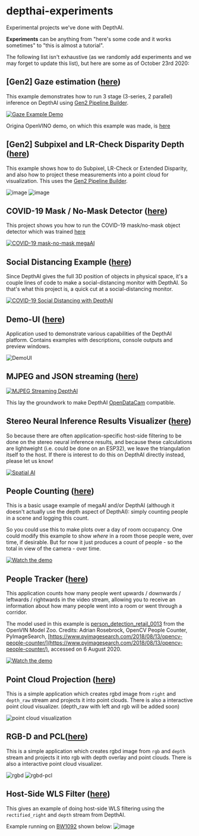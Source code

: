 # depthai-experiments
Experimental projects we've done with DepthAI.  

**Experiments** can be anything from "here's some code and it works sometimes" to "this is almost a tutorial".  

The following list isn't exhaustive (as we randomly add experiments and we may forget to update this list), but here are some as of October 23rd 2020:

## [Gen2] Gaze estimation ([here](https://github.com/luxonis/depthai-experiments/blob/master/gaze-estimation))

This example demonstrates how to run 3 stage (3-series, 2 parallel) inference on DepthAI using [Gen2 Pipeline Builder](https://github.com/luxonis/depthai/issues/136).

[![Gaze Example Demo](https://user-images.githubusercontent.com/5244214/96713680-426c7a80-13a1-11eb-81e6-238e3decb7be.gif)](https://www.youtube.com/watch?v=OzgK5-APxBU)

Origina OpenVINO demo, on which this example was made, is [here](https://github.com/LCTyrell/Gaze_pointer_controller)

## [Gen2] Subpixel and LR-Check Disparity Depth ([here](https://github.com/luxonis/depthai-experiments/tree/master/gen2-camera-demo))

This example shows how to do Subpixel, LR-Check or Extended Disparity, and also how to project these measurements into a point cloud for visualization.  This uses the [Gen2 Pipeline Builder](https://github.com/luxonis/depthai/issues/136).

![image](https://user-images.githubusercontent.com/32992551/99454609-e59eaa00-28e3-11eb-8858-e82fd8e6eaac.png)
![image](https://user-images.githubusercontent.com/32992551/99454680-fea75b00-28e3-11eb-80bc-2004016d75e2.png)

## COVID-19 Mask / No-Mask Detector ([here](https://github.com/luxonis/depthai-experiments/blob/master/coronamask))

This project shows you how to run the COVID-19 mask/no-mask object detector which was trained [here](https://github.com/luxonis/depthai-ml-training/tree/master/colab-notebooks#covid-19-maskno-mask-training-)

[![COVID-19 mask-no-mask megaAI](https://user-images.githubusercontent.com/5244214/90733159-74436100-e2cc-11ea-8fb6-d4be937d90e5.gif)](https://photos.app.goo.gl/mJZ8TdWoNatHzW4x7 "COVID-19 mask detection")

## Social Distancing Example ([here](https://github.com/luxonis/depthai-experiments/tree/master/social-distancing))
Since DepthAI gives the full 3D position of objects in physical space, it's a couple lines of code to make a social-distancing monitor with DepthAI.  So that's what this project is, a quick cut at a social-distancing monitor.

[![COVID-19 Social Distancing with DepthAI](https://user-images.githubusercontent.com/5244214/90741333-73f89500-e2cf-11ea-919b-b1f47dc55c4a.gif)](https://www.youtube.com/watch?v=-Ut9TemGZ8I "DepthAI Social Distancing Proof of Concept")

## Demo-UI ([here](https://github.com/luxonis/depthai-experiments/tree/master/demo-ui))
Application used to demonstrate various capabilities of the DepthAI platform. Contains examples with descriptions,
console outputs and preview windows.

![DemoUI](./demo-ui/preview.png)

## MJPEG and JSON streaming ([here](https://github.com/luxonis/depthai-experiments/tree/master/mjpeg-streaming))

[![MJPEG Streaming DepthAI](https://user-images.githubusercontent.com/5244214/90745571-92ab5b80-e2d0-11ea-9052-3f0c8afa9b0b.gif)](https://www.youtube.com/watch?v=695o0EO1Daw "DepthAI on Mac")

This lay the groundwork to make DepthAI [OpenDataCam](https://github.com/opendatacam/opendatacam) compatible.

## Stereo Neural Inference Results Visualizer ([here](https://github.com/luxonis/depthai-experiments/tree/master/triangulation-3D-visualizer))

So because there are often application-specific host-side filtering to be done on the stereo neural inference results, and because these calculations are lightweight (i.e. could be done on an ESP32), we leave the triangulation itself to the host.  If there is interest to do this on DepthAI directly instead, please let us know!

[![Spatial AI](https://user-images.githubusercontent.com/5244214/90748450-7c9e9a80-e2d2-11ea-9e9e-da65b5d9e6f0.gif)](https://www.youtube.com/watch?v=Cs8xo3mPBMg "3D Facial Landmark visualization")

## People Counting ([here](https://github.com/luxonis/depthai-experiments/blob/master/people-counter))

This is a basic usage example of megaAI and/or DepthAI (although it doesn't actually use the depth aspect of DepthAI): simply counting people in a scene and logging this count.

So you could use this to make plots over a day of room occupancy.  One could modify this example to show *where* in a room those people were, over time, if desirable.  But for now it just produces a count of people - so the total in view of the camera - over time.

[![Watch the demo](https://user-images.githubusercontent.com/5244214/90751105-fc7a3400-e2d5-11ea-82fe-3c7797e99e3e.gif)](https://youtu.be/M0xQI1kXju4)

## People Tracker ([here](https://github.com/luxonis/depthai-experiments/tree/master/people-tracker))

This application counts how many people went upwards / downwards / leftwards / rightwards in the video stream, allowing you to receive an information about how many people went into a room or went through a corridor.

The model used in this example is [person_detection_retail_0013](https://docs.openvinotoolkit.org/latest/omz_models_intel_person_detection_retail_0013_description_person_detection_retail_0013.html) from the OpenVIN Model Zoo.  Credits: Adrian Rosebrock, OpenCV People Counter, PyImageSearch, [https://www.pyimagesearch.com/2018/08/13/opencv-people-counter/](https://www.pyimagesearch.com/2018/08/13/opencv-people-counter/), accessed on 6 August 2020.

[![Watch the demo](https://user-images.githubusercontent.com/5244214/90752628-ee2d1780-e2d7-11ea-8e48-ca94b02a7674.gif)](https://youtu.be/8RiHkkGKdj0)


## Point Cloud Projection ([here](https://github.com/luxonis/depthai-experiments/blob/master/point-cloud-projection))

This is a simple application which creates rgbd image from `right` and `depth_raw` stream and projects it into point clouds. There is also a interactive point cloud visualizer. (depth_raw with left and rgb will be added soon)

![point cloud visualization](https://media.giphy.com/media/W2Es1aC7N0XZIlyRmf/giphy.gif)


## RGB-D and PCL([here](https://github.com/luxonis/depthai-experiments/blob/master/point-cloud-projection))

This is a simple application which creates rgbd image from `rgb` and `depth` stream and projects it into rgb with depth overlay and point clouds. There is also a interactive point cloud visualizer.

![rgbd](https://media.giphy.com/media/kf89fLK4b6DvAKEDnu/giphy.gif)
![rgbd-pcl](https://media.giphy.com/media/mH321k0lCXAgP4bY21/giphy.gif)


## Host-Side WLS Filter ([here](https://github.com/luxonis/depthai-experiments/tree/master/wls-filter))

This gives an example of doing host-side WLS filtering using the `rectified_right` and `depth` stream from DepthAI.  

Example running on [BW1092](https://shop.luxonis.com/collections/all/products/bw1092-pre-order) shown below:
![image](https://user-images.githubusercontent.com/32992551/94463964-fc920d00-017a-11eb-9e99-8a023cdc8a72.png)
